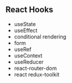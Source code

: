 ## React Hooks

- useState
- useEffect
- conditional rendering
- form
- useRef
- useContext
- useReducer
- react-router-dom
- react redux-toolkit
